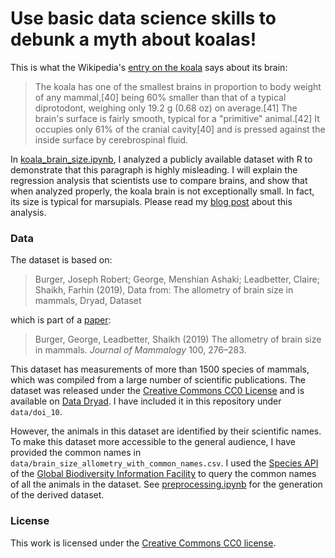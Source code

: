  # Use basic data science skills to debunk a myth about koalas!

This is what the Wikipedia's [entry on the koala](https://en.wikipedia.org/wiki/Koala) says about its brain:

> The koala has one of the smallest brains in proportion to body weight of any mammal,[40] being 60% smaller than that of a typical diprotodont, weighing only 19.2 g (0.68 oz) on average.[41] The brain's surface is fairly smooth, typical for a "primitive" animal.[42] It occupies only 61% of the cranial cavity[40] and is pressed against the inside surface by cerebrospinal fluid.

In [koala_brain_size.ipynb](./koala_brain_size.ipynb), I analyzed a publicly available dataset with R to demonstrate that this paragraph is highly misleading. I will explain the regression analysis that scientists use to compare brains, and show that when analyzed properly, the koala brain is not exceptionally small. In fact, its size is typical for marsupials. Please read my [blog post](https://hhyu.org/posts/koala) about this analysis.

### Data
The dataset is based on:

> Burger, Joseph Robert; George, Menshian Ashaki; Leadbetter, Claire; Shaikh, Farhin (2019), Data from: The allometry of brain size in mammals, Dryad, Dataset

which is part of a [paper](https://www.biorxiv.org/content/10.1101/440560v1.full):

> Burger, George, Leadbetter, Shaikh (2019) The allometry of brain size in mammals. _Journal of Mammalogy_ 100, 276–283.

This dataset has measurements of more than 1500 species of mammals, which was compiled from a large number of scientific publications. The dataset was released under the [Creative Commons CC0 License](https://creativecommons.org/share-your-work/public-domain/cc0) and is available on [Data Dryad](https://datadryad.org/stash/dataset/doi:10.5061/dryad.2r62k7s). I have included it in this repository under `data/doi_10`.

However, the animals in this dataset are identified by their scientific names. To make this dataset more accessible to the general audience, I have provided the common names in `data/brain_size_allometry_with_common_names.csv`. I used the [Species API](https://www.gbif.org/developer/species) of the [Global Biodiversity Information Facility](https://www.gbif.org) to query the common names of all the animals in the dataset. See [preprocessing.ipynb](./preprocessing.ipynb) for the generation of the derived dataset.

### License
This work is licensed under the [Creative Commons CC0 license](https://creativecommons.org/publicdomain/zero/1.0/). 
